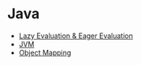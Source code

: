 # Java
* [Lazy Evaluation & Eager Evaluation](./a__lazy-evaluation_eager-evaluation/README.md)
* [JVM](./b__jvm/READMD.md)
* [Object Mapping](https://github.com/spearkkk/map-struct-example)
